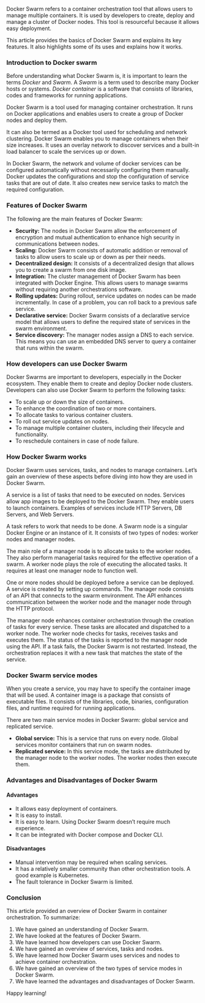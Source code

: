 Docker Swarm refers to a container orchestration tool that allows users to manage multiple containers. It is used by developers to create, deploy and manage a cluster of Docker nodes. This tool is resourceful because it allows easy deployment.

This article provides the basics of Docker Swarm and explains its key features. It also highlights some of its uses and explains how it works.

### Introduction to Docker swarm
Before understanding what Docker Swarm is, it is important to learn the terms *Docker* and *Swarm*. A *Swarm* is a term used to describe many Docker hosts or systems. *Docker container* is a software that consists of libraries, codes and frameworks for running applications. 

Docker Swarm is a tool used for managing container orchestration. It runs on Docker applications and enables users to create a group of Docker nodes and deploy them. 

It can also be termed as a Docker tool used for scheduling and network clustering. Docker Swarm enables you to manage containers when their size increases. It uses an overlay network to discover services and a built-in load balancer to scale the services up or down. 

In Docker Swarm, the network and volume of docker services can be configured automatically without necessarily configuring them manually. Docker updates the configurations and stop the configuration of service tasks that are out of date. It also creates new service tasks to match the required configuration. 

### Features of Docker Swarm
The following are the main features of Docker Swarm:
- **Security:** The nodes in Docker Swarm allow the enforcement of encryption and mutual authentication to enhance high security in communications between nodes. 
- **Scaling:** Docker Swarm consists of automatic addition or removal of tasks to allow users to scale up or down as per their needs. 
- **Decentralized design:** It consists of a decentralized design that allows you to create a swarm from one disk image. 
- **Integration:** The cluster management of Docker Swarm has been integrated with Docker Engine. This allows users to manage swarms without requiring another orchestrations software. 
- **Rolling updates:** During rollout, service updates on nodes can be made incrementally. In case of a problem, you can roll back to a previous safe service.
- **Declarative service:** Docker Swarm consists of a declarative service model that allows users to define the required state of services in the swarm environment. 
- **Service discovery:** The manager nodes assign a DNS to each service. This means you can use an embedded DNS server to query a container that runs within the swarm.

### How developers can use Docker Swarm
Docker Swarms are important to developers, especially in the Docker ecosystem. They enable them to create and deploy Docker node clusters. Developers can also use Docker Swarm to perform the following tasks:
- To scale up or down the size of containers.
- To enhance the coordination of two or more containers. 
- To allocate tasks to various container clusters. 
- To roll out service updates on nodes.
- To manage multiple container clusters, including their lifecycle and functionality. 
- To reschedule containers in case of node failure.

### How Docker Swarm works
Docker Swarm uses services, tasks, and nodes to manage containers. Let’s gain an overview of these aspects before diving into how they are used in Docker Swarm.

A service is a list of tasks that need to be executed on nodes. Services allow app images to be deployed to the Docker Swarm. They enable users to launch containers. Examples of services include HTTP Servers, DB Servers, and Web Servers. 

A task refers to work that needs to be done. A Swarm node is a singular Docker Engine or an instance of it. It consists of two types of nodes: worker nodes and manager nodes. 

The main role of a manager node is to allocate tasks to the worker nodes. They also perform managerial tasks required for the effective operation of a swarm. A worker node plays the role of executing the allocated tasks. It requires at least one manager node to function well. 

One or more nodes should be deployed before a service can be deployed. A service is created by setting up commands. The manager node consists of an API that connects to the swarm environment. The API enhances communication between the worker node and the manager node through the HTTP protocol. 

The manager node enhances container orchestration through the creation of tasks for every service. These tasks are allocated and dispatched to a worker node. The worker node checks for tasks, receives tasks and executes them. The status of the tasks is reported to the manager node using the API. If a task fails, the Docker Swarm is not restarted. Instead, the orchestration replaces it with a new task that matches the state of the service.

### Docker Swarm service modes
When you create a service, you may have to specify the container image that will be used. A container image is a package that consists of executable files. It consists of the libraries, code, binaries, configuration files, and runtime required for running applications. 

There are two main service modes in Docker Swarm: global service and replicated service. 
- **Global service:** This is a service that runs on every node. Global services monitor containers that run on swarm nodes.
- **Replicated service:** In this service mode, the tasks are distributed by the manager node to the worker nodes. The worker nodes then execute them. 

### Advantages and Disadvantages of Docker Swarm
#### Advantages
- It allows easy deployment of containers.
- It is easy to install.
- It is easy to learn. Using Docker Swarm doesn’t require much experience.
- It can be integrated with Docker compose and Docker CLI. 

#### Disadvantages
- Manual intervention may be required when scaling services.
- It has a relatively smaller community than other orchestration tools. A good example is Kubernetes.
- The fault tolerance in Docker Swarm is limited. 

### Conclusion
This article provided an overview of Docker Swarm in container orchestration. To summarize:
1. We have gained an understanding of Docker Swarm.
2. We have looked at the features of Docker Swarm.
3. We have learned how developers can use Docker Swarm.
4. We have gained an overview of services, tasks and nodes.
5. We have learned how Docker Swarm uses services and nodes to achieve container orchestration.
6. We have gained an overview of the two types of service modes in Docker Swarm.
7. We have learned the advantages and disadvantages of Docker Swarm.

Happy learning!
